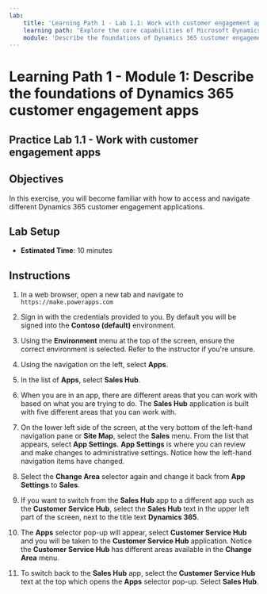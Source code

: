 ```yaml
---
lab:
    title: 'Learning Path 1 - Lab 1.1: Work with customer engagement apps'
    learning path: 'Explore the core capabilities of Microsoft Dynamics 365 customer engagement apps'
    module: 'Describe the foundations of Dynamics 365 customer engagement apps'
---
```


Learning Path 1 - Module 1: Describe the foundations of Dynamics 365 customer engagement apps
========================

## Practice Lab 1.1 - Work with customer engagement apps 

## Objectives

In this exercise, you will become familiar with how to access and navigate different Dynamics 365 customer engagement applications. 

## Lab Setup

  - **Estimated Time**: 10 minutes

## Instructions

1.  In a web browser, open a new tab and navigate to `https://make.powerapps.com` 

2.  Sign in with the credentials provided to you. By default you will be signed into the **Contoso (default)** environment. 

3.  Using the **Environment** menu at the top of the screen, ensure the correct environment is selected. Refer to the instructor if you're unsure. 

4.  Using the navigation on the left, select **Apps**. 

5.  In the list of **Apps**, select **Sales Hub**. 

6.  When you are in an app, there are different areas that you can work with based on what you are trying to do. 
    The **Sales Hub** application is built with five different areas that you can work with. 

7.  On the lower left side of the screen, at the very bottom of the left-hand navigation pane or **Site Map**, select the **Sales** menu. 
    From the list that appears, select **App Settings**. **App Settings** is where you can review and make changes to administrative settings. 
    Notice how the left-hand navigation items have changed. 

8.  Select the **Change Area** selector again and change it back from **App Settings** to **Sales**. 

9.  If you want to switch from the **Sales Hub** app to a different app such as the **Customer Service Hub**, 
    select the **Sales Hub** text in the upper left part of the screen, next to the title text **Dynamics 365**. 

10. The **Apps** selector pop-up will appear, select **Customer Service Hub** and you will be taken to the **Customer Service Hub** application. 
    Notice the **Customer Service Hub** has different areas available in the **Change Area** menu. 

11. To switch back to the **Sales Hub** app, select the **Customer Service Hub** text at the top which opens the **Apps** selector pop-up. Select **Sales Hub**. 

